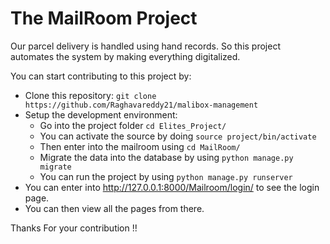 # The MailRoom Project

Our parcel delivery is handled using hand records. So this project automates the system by making everything digitalized.

You can start contributing to this project by:

- Clone this repository:  ```git clone https://github.com/Raghavareddy21/malibox-management```
- Setup the development environment:
  - Go into the project folder ```cd Elites_Project/```
  - You can activate the source by doing ```source project/bin/activate```
  - Then enter into the mailroom using ```cd MailRoom/```
  - Migrate the data into the database by using ```python manage.py migrate```
  - You can run the project by using ```python manage.py runserver```
 - You can enter into http://127.0.0.1:8000/Mailroom/login/ to see the login page.
 - You can then view all the pages from there.
 
 Thanks For your contribution !!
